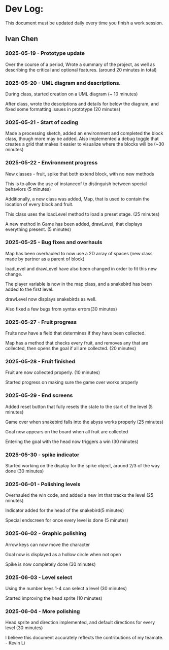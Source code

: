 # Dev Log:

This document must be updated daily every time you finish a work session.

## Ivan Chen

### 2025-05-19 - Prototype update
Over the course of a period, Wrote a summary of the project, as well as describing the critical and optional features. (around 20 minutes in total)

### 2025-05-20 - UML diagram and descriptions.
During class, started creation on a UML diagram (~ 10 minutes)

After class, wrote the descriptions and details for below the diagram, and fixed some formatting issues in prototype (20 minutes)

### 2025-05-21 - Start of coding
Made a processing sketch, added an environment and completed the block class, though more may be added. Also implemented a debug toggle that creates a grid that makes it easier to visualize where the blocks will be (~30 minutes)

### 2025-05-22 - Environment progress
New classes - fruit, spike that both extend block, with no new methods

This is to allow the use of instanceof to distinguish between special behaviors (5 minutes)

Additionally, a new class was added, Map, that is used to contain the location of every block and fruit.

This class uses the loadLevel method to load a preset stage. (25 minutes)

A new method in Game has been added, drawLevel, that displays everything present. (5 minutes)

### 2025-05-25 - Bug fixes and overhauls
Map has been overhauled to now use a 2D array of spaces (new class made by partner as a parent of block)

loadLevel and drawLevel have also been changed in order to fit this new change.

The player variable is now in the map class, and a snakebird has been added to the first level.

drawLevel now displays snakebirds as well.

Also fixed a few bugs from syntax errors(30 minutes)

### 2025-05-27 - Fruit progress
Fruits now have a field that determines if they have been collected.

Map has a method that checks every fruit, and removes any that are collected, then opens the goal if all are collected. (20 minutes)

### 2025-05-28 - Fruit finished
Fruit are now collected properly. (10 minutes)

Started progress on making sure the game over works properly

### 2025-05-29 - End screens
Added reset button that fully resets the state to the start of the level (5 minutes)

Game over when snakebird falls into the abyss works properly (25 minutes)

Goal now appears on the board when all fruit are collected

Entering the goal with the head now triggers a win (30 minutes)

### 2025-05-30 - spike indicator
Started working on the display for the spike object, around 2/3 of the way done (30 minutes)

### 2025-06-01 - Polishing levels
Overhauled the win code, and added a new int that tracks the level (25 minutes)

Indicator added for the head of the snakebird(5 minutes)

Special endscreen for once every level is done (5 minutes)

### 2025-06-02 - Graphic polishing
Arrow keys can now move the character

Goal now is displayed as a hollow circle when not open

Spike is now completely done (30 minutes)

### 2025-06-03 - Level select
Using the number keys 1-4 can select a level (30 minutes)

Started improving the head sprite (10 minutes)

### 2025-06-04 - More polishing
Head sprite and direction implemented, and default directions for every level (30 minutes)


I believe this document accurately reflects the contributions of my teamate. - Kevin Li
